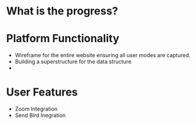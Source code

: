 # What is the progress?

# Platform Functionality

- Wireframe for the entire website ensuring all user modes are captured.
- Building a superstructure for the data structure
- 

# User Features

- Zoom Integration
- Send Bird Inegration